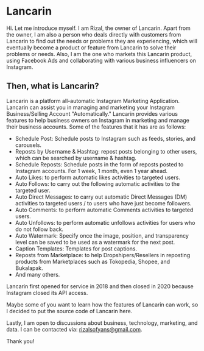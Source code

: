 # Lancarin

Hi. Let me introduce myself. I am Rizal, the owner of Lancarin. Apart from the owner, I am also a person who deals directly with customers from Lancarin to find out the needs or problems they are experiencing, which will eventually become a product or feature from Lancarin to solve their problems or needs. Also, I am the one who markets this Lancarin product, using Facebook Ads and collaborating with various business influencers on Instagram.


## Then, what is Lancarin?

Lancarin is a platform all-automatic Instagram Marketing Application. Lancarin can assist you in managing and marketing your Instagram Business/Selling Account "Automatically." Lancarin provides various features to help business owners on Instagram in marketing and manage their business accounts. Some of the features that it has are as follows:
- Schedule Post: Schedule posts to Instagram such as feeds, stories, and carousels.
- Reposts by Username & Hashtag: repost posts belonging to other users, which can be searched by username & hashtag.
- Schedule Reposts: Schedule posts in the form of reposts posted to Instagram accounts. For 1 week, 1 month, even 1 year ahead.
- Auto Likes: to perform automatic likes activities to targeted users.
- Auto Follows: to carry out the following automatic activities to the targeted user.
- Auto Direct Messages: to carry out automatic Direct Messages (DM) activities to targeted users / to users who have just become followers.
- Auto Comments: to perform automatic Comments activities to targeted users.
- Auto Unfollows: to perform automatic unfollows activities for users who do not follow back.
- Auto Watermark: Specify once the image, position, and transparency level can be saved to be used as a watermark for the next post.
- Caption Templates: Templates for post captions.
- Reposts from Marketplace: to help Dropshipers/Resellers in reposting products from Marketplaces such as Tokopedia, Shopee, and Bukalapak.
- And many others.


Lancarin first opened for service in 2018 and then closed in 2020 because Instagram closed its API access.

Maybe some of you want to learn how the features of Lancarin can work, so I decided to put the source code of Lancarin here.

Lastly, I am open to discussions about business, technology, marketing, and data. I can be contacted via: rizalsofyans@gmail.com.

Thank you!